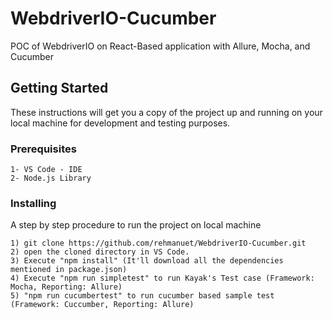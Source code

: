 # WebdriverIO-Cucumber

POC of WebdriverIO on React-Based application with Allure, Mocha, and Cucumber

## Getting Started

These instructions will get you a copy of the project up and running on your local machine for development and testing purposes.

### Prerequisites


```
1- VS Code - IDE
2- Node.js Library
```

### Installing

A step by step procedure to run the project on local machine

```
1) git clone https://github.com/rehmanuet/WebdriverIO-Cucumber.git
2) open the cloned directory in VS Code.
3) Execute "npm install" (It'll download all the dependencies mentioned in package.json)
4) Execute "npm run simpletest" to run Kayak's Test case (Framework: Mocha, Reporting: Allure)
5) "npm run cucumbertest" to run cucumber based sample test (Framework: Cuccumber, Reporting: Allure)
```

